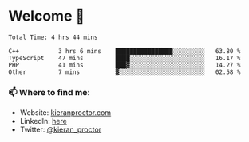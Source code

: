 # Welcome 🦘

<!--START_SECTION:waka-->

```text
Total Time: 4 hrs 44 mins

C++           3 hrs 6 mins    ████████████████░░░░░░░░░   63.80 %
TypeScript    47 mins         ████░░░░░░░░░░░░░░░░░░░░░   16.17 %
PHP           41 mins         ███▓░░░░░░░░░░░░░░░░░░░░░   14.27 %
Other         7 mins          ▓░░░░░░░░░░░░░░░░░░░░░░░░   02.58 %
```

<!--END_SECTION:waka-->

### 📫 Where to find me:

-   Website: [kieranproctor.com](https://kieranproctor.com/)
-   LinkedIn: [here](https://www.linkedin.com/in/kieran-proctor-086b5a159/)
-   Twitter: [@kieran_proctor](https://twitter.com/kieran_proctor)
